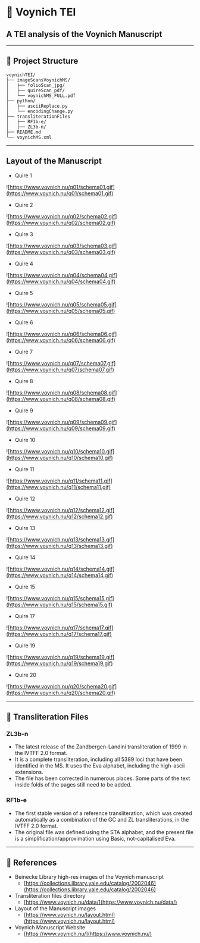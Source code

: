 # 🌿 Voynich TEI

A TEI analysis of the Voynich Manuscript
---
---

## 📂 Project Structure

```
voynichTEI/
├── imageScansVoynichMS/
│   ├── folioScan_jpg/
│   ├── quireScan_pdf/
│   └── voynichMS_FULL.pdf
├── python/
│   ├── asciiReplace.py
│   └── encodingChange.py
├── transliterationFiles
│   ├── RF1b-e/
│   ├── ZL3b-n/
├── README.md
└── voynichMS.xml
```

---
## Layout of the Manuscript
* Quire 1

![https://www.voynich.nu/q01/schema01.gif](https://www.voynich.nu/q01/schema01.gif)
* Quire 2

![https://www.voynich.nu/q02/schema02.gif](https://www.voynich.nu/q02/schema02.gif)
* Quire 3

![https://www.voynich.nu/q03/schema03.gif](https://www.voynich.nu/q03/schema03.gif)
* Quire 4

![https://www.voynich.nu/q04/schema04.gif](https://www.voynich.nu/q04/schema04.gif)
* Quire 5

![https://www.voynich.nu/q05/schema05.gif](https://www.voynich.nu/q05/schema05.gif)
* Quire 6

![https://www.voynich.nu/q06/schema06.gif](https://www.voynich.nu/q06/schema06.gif)
* Quire 7

![https://www.voynich.nu/q07/schema07.gif](https://www.voynich.nu/q07/schema07.gif)
* Quire 8

![https://www.voynich.nu/q08/schema08.gif](https://www.voynich.nu/q08/schema08.gif)
* Quire 9

![https://www.voynich.nu/q09/schema09.gif](https://www.voynich.nu/q09/schema09.gif)
* Quire 10

![https://www.voynich.nu/q10/schema10.gif](https://www.voynich.nu/q10/schema10.gif)
* Quire 11

![https://www.voynich.nu/q11/schema11.gif](https://www.voynich.nu/q11/schema11.gif)
* Quire 12

![https://www.voynich.nu/q12/schema12.gif](https://www.voynich.nu/q12/schema12.gif)
* Quire 13

![https://www.voynich.nu/q13/schema13.gif](https://www.voynich.nu/q13/schema13.gif)
* Quire 14

![https://www.voynich.nu/q14/schema14.gif](https://www.voynich.nu/q14/schema14.gif)
* Quire 15

![https://www.voynich.nu/q15/schema15.gif](https://www.voynich.nu/q15/schema15.gif)
* Quire 17

![https://www.voynich.nu/q17/schema17.gif](https://www.voynich.nu/q17/schema17.gif)
* Quire 19

![https://www.voynich.nu/q19/schema19.gif](https://www.voynich.nu/q19/schema19.gif)
* Quire 20

![https://www.voynich.nu/q20/schema20.gif](https://www.voynich.nu/q20/schema20.gif)

---

## 📄 Transliteration Files

### ZL3b-n

- The latest release of the Zandbergen-Landini transliteration of 1999 in the IVTFF 2.0 format. 
- It is a complete transliteration, including all 5389 loci that have been identified in the MS. It uses the Eva alphabet, including the high-ascii extensions.
- The file has been corrected in numerous places. Some parts of the text inside folds of the pages still need to be added.

### RF1b-e

- The first stable version of a reference transliteration, which was created automatically as a combination of the GC and ZL transliterations, in the IVTFF 2.0 format. 
- The original file was defined using the STA alphabet, and the present file is a simplification/approximation using Basic, not-capitalised Eva.

---

## 🔗 References

* Beinecke Library high-res images of the Voynich manuscript
  * [https://collections.library.yale.edu/catalog/2002046](https://collections.library.yale.edu/catalog/2002046)
* Transliteration files directory
  * [https://www.voynich.nu/data/](https://www.voynich.nu/data/)
* Layout of the Manuscript images
  * [https://www.voynich.nu/layout.html](https://www.voynich.nu/layout.html)
* Voynich Manuscript Website
  * [https://www.voynich.nu/](https://www.voynich.nu/)



